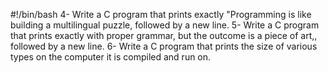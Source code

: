 #!/bin/bash
4-	Write a C program that prints exactly "Programming is like building a multilingual puzzle, followed by a new line.
5-	Write a C program that prints exactly with proper grammar, but the outcome is a piece of art,, followed by a new line.
6-	Write a C program that prints the size of various types on the computer it is compiled and run on.

